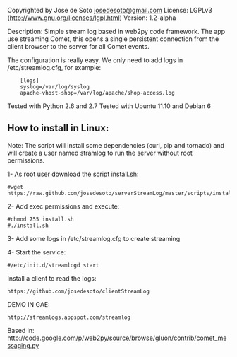 Copyrighted by Jose de Soto <josedesoto@gmail.com>
License: LGPLv3 (http://www.gnu.org/licenses/lgpl.html)
Version: 1.2-alpha

Description: 
Simple stream log based in web2py code framework. The app use streaming Comet, this opens a single persistent connection from the client browser to the server 
for all Comet events.

The configuration is really easy. We only need to add logs in /etc/streamlog.cfg, for example:

		[logs]
		syslog=/var/log/syslog
		apache-vhost-shop=/var/log/apache/shop-access.log

Tested with Python 2.6 and 2.7
Tested with Ubuntu 11.10 and Debian 6

## How to install in Linux:

Note: The script will install some dependencies (curl, pip and tornado) and will create a user named stramlog
to run the server without root permissions.

1- As root user download the script install.sh:

	#wget https://raw.github.com/josedesoto/serverStreamLog/master/scripts/install.sh
	
2- Add exec permissions and execute:

	#chmod 755 install.sh
	#./install.sh
	
3- Add some logs in /etc/streamlog.cfg to create streaming
	
4- Start the service:

	#/etc/init.d/streamlogd start


		

Install a client to read the logs:

	https://github.com/josedesoto/clientStreamLog


DEMO IN GAE:

	http://streamlogs.appspot.com/streamlog


Based in:
http://code.google.com/p/web2py/source/browse/gluon/contrib/comet_messaging.py
